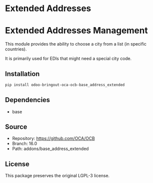 # Extended Addresses


Extended Addresses Management
=============================

This module provides the ability to choose a city from a list (in specific countries).

It is primarily used for EDIs that might need a special city code.
        

## Installation

```bash
pip install odoo-bringout-oca-ocb-base_address_extended
```

## Dependencies

- base

## Source

- Repository: https://github.com/OCA/OCB
- Branch: 16.0
- Path: addons/base_address_extended

## License

This package preserves the original LGPL-3 license.
